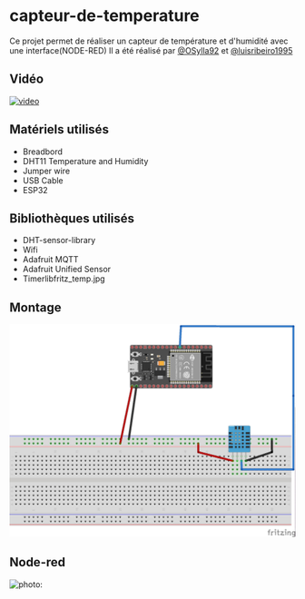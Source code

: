 # capteur-de-temperature
 
 Ce projet permet de réaliser un capteur de température et d'humidité avec une interface(NODE-RED)
 Il a été réalisé par [@OSylla92](https://github.com/OSylla92) et [@luisribeiro1995](https://github.com/LuisRibeiro1995)
 
 ## Vidéo 
 
 [![video](https://img.youtube.com/vi/DZRN9IsLjPY/0.jpg)](https://youtu.be/DZRN9IsLjPY)
 
 ## Matériels utilisés
 + Breadbord
 + DHT11 Temperature and Humidity
 + Jumper wire
 + USB Cable 
 + ESP32
 
## Bibliothèques utilisés

 + DHT-sensor-library
 + Wifi
 + Adafruit MQTT
 + Adafruit Unified Sensor
 + Timerlibfritz_temp.jpg

## **Montage**
![schema : ](fritz_temp.jpg)

## Node-red
![photo: ](node-red.jpg)
